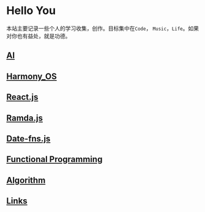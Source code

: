 # Hello You

本站主要记录一些个人的学习收集，创作。目标集中在`Code`， `Music`，`Life`。如果对你也有益处，就是功德。

## [AI](ai.md)

## [Harmony_OS](harmony_os.md)

## [React.js](react.md)

## [Ramda.js](ramda.md)

## [Date-fns.js](date-fns.md)

## [Functional Programming](functional.md)

## [Algorithm](algorithm.md)

## [Links](links.md)